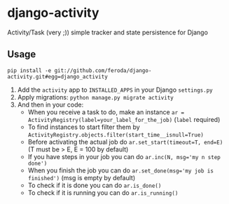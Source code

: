 # django-activity

Activity/Task (very ;)) simple tracker and state persistence for Django

## Usage

`pip install -e git://github.com/feroda/django-activity.git#egg=django_activity`

1. Add the `activity` app to `INSTALLED_APPS` in your Django `settings.py`
2. Apply migrations: `python manage.py migrate activity`
3. And then in your code:
   - When you receive a task to do, make an instance `ar = ActivityRegistry(label=your_label_for_the_job)` (`label` required)
   - To find instances to start filter them by `ActivityRegistry.objects.filter(start_time__isnull=True)`
   - Before activating the actual job do `ar.set_start(timeout=T, end=E)` (T must be > E, E = 100 by default)
   - If you have steps in your job you can do `ar.inc(N, msg='my n step done')`
   - When you finish the job you can do `ar.set_done(msg='my job is finished')` (msg is empty by default)
   - To check if it is done you can do `ar.is_done()`
   - To check if it is running you can do `ar.is_running()`

